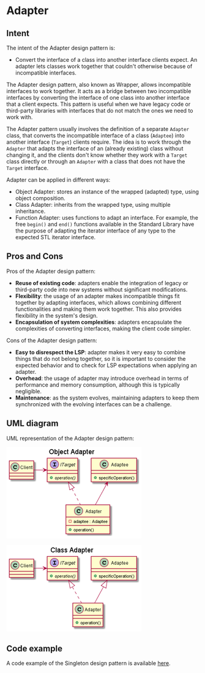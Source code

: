 # Adapter

## Intent

The intent of the Adapter design pattern is:

- Convert the interface of a class into another interface clients expect. An adapter lets classes work together that couldn't otherwise because of incompatible interfaces.

The Adapter design pattern, also known as Wrapper, allows incompatible interfaces to work together. It acts as a bridge between two incompatible interfaces by converting the interface of one class into another interface that a client expects. This pattern is useful when we have legacy code or third-party libraries with interfaces that do not match the ones we need to work with.

The Adapter pattern usually involves the definition of a separate `Adapter` class, that converts the incompatible interface of a class (`Adaptee`) into another interface (`Target`) clients require. The idea is to work through the `Adapter` that adapts the interface of an (already existing) class without changing it, and the clients don't know whether they work with a `Target` class directly or through an `Adapter` with a class that does not have the `Target` interface.

Adapter can be applied in different ways:

- Object Adapter: stores an instance of the wrapped (adapted) type, using object composition.
- Class Adapter: inherits from the wrapped type, using multiple inheritance.
- Function Adapter: uses functions to adapt an interface. For example, the free `begin()` and `end()` functions available in the Standard Library have the purpose of adapting the iterator interface of any type to the expected STL iterator interface.

## Pros and Cons

Pros of the Adapter design pattern:

- **Reuse of existing code**: adapters enable the integration of legacy or third-party code into new systems without significant modifications.
- **Flexibility**: the usage of an adapter makes incompatible things fit together by adapting interfaces, which allows combining different functionalities and making them work together. This also provides flexibility in the system's design.
- **Encapsulation of system complexities**: adapters encapsulate the complexities of converting interfaces, making the client code simpler.

Cons of the Adapter design pattern:

- **Easy to disrespect the LSP**: adapter makes it very easy to combine things that do not belong together, so it is important to consider the expected behavior and to check for LSP expectations when applying an adapter.
- **Overhead**: the usage of adapter may introduce overhead in terms of performance and memory consumption, although this is typically negligible.
- **Maintenance**: as the system evolves, maintaining adapters to keep them synchronized with the evolving interfaces can be a challenge.

## UML diagram

UML representation of the Adapter design pattern:

![](./assets/AdapterObject_diagram.png)

![](./assets/AdapterClass_diagram.png)

## Code example

A code example of the Singleton design pattern is available [here](./src/main.cpp).
